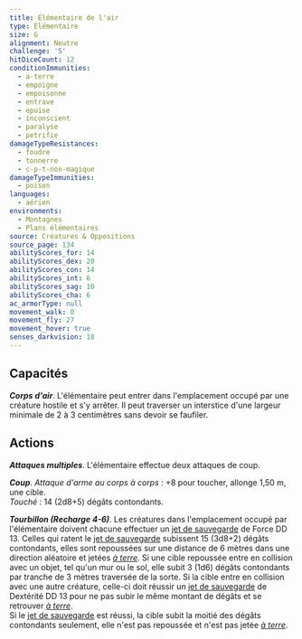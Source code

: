 ```yaml
---
title: Élémentaire de l'air
type: Élémentaire
size: G
alignment: Neutre
challenge: '5'
hitDiceCount: 12
conditionImmunities:
  - a-terre
  - empoigne
  - empoisonne
  - entrave
  - epuise
  - inconscient
  - paralyse
  - petrifie
damageTypeResistances:
  - foudre
  - tonnerre
  - c-p-t-non-magique
damageTypeImmunities:
  - poison
languages:
  - aérien
environments:
  - Montagnes
  - Plans élémentaires
source: Créatures & Oppositions
source_page: 134
abilityScores_for: 14
abilityScores_dex: 20
abilityScores_con: 14
abilityScores_int: 6
abilityScores_sag: 10
abilityScores_cha: 6
ac_armorType: null
movement_walk: 0
movement_fly: 27
movement_hover: true
senses_darkvision: 18
---
```

## Capacités
_**Corps d'air**_. L'élémentaire peut entrer dans l'emplacement occupé par une créature hostile et s'y arrêter. Il peut traverser un interstice d'une largeur minimale de 2 à 3 centimètres sans devoir se faufiler.

## Actions
_**Attaques multiples**_. L'élémentaire effectue deux attaques de coup.

_**Coup**_. _Attaque d'arme au corps à corps_ : +8 pour toucher, allonge 1,50 m, une cible.  
_Touché_ : 14 (2d8+5) dégâts contondants.

_**Tourbillon (Recharge 4-6)**_. Les créatures dans l'emplacement occupé par l'élémentaire doivent chacune effectuer un [jet de sauvegarde](/utiliser-les-caracteristiques/#jets-de-sauvegarde) de Force DD 13. Celles qui ratent le [jet de sauvegarde](/utiliser-les-caracteristiques/#jets-de-sauvegarde) subissent 15 (3d8+2) dégâts contondants, elles sont repoussées sur une distance de 6 mètres dans une direction aléatoire et jetées [_à terre_](/gerer-la-sante-du-personnage/#a-terre). Si une cible repoussée entre en collision avec un objet, tel qu'un mur ou le sol, elle subit 3 (1d6) dégâts contondants par tranche de 3 mètres traversée de la sorte. Si la cible entre en collision avec une autre créature, celle-ci doit réussir un [jet de sauvegarde](/utiliser-les-caracteristiques/#jets-de-sauvegarde) de Dextérité DD 13 pour ne pas subir le même montant de dégâts et se retrouver [_à terre_](/gerer-la-sante-du-personnage/#a-terre).  
Si le [jet de sauvegarde](/utiliser-les-caracteristiques/#jets-de-sauvegarde) est réussi, la cible subit la moitié des dégâts contondants seulement, elle n'est pas repoussée et n'est pas jetée [_à terre_](/gerer-la-sante-du-personnage/#a-terre).

